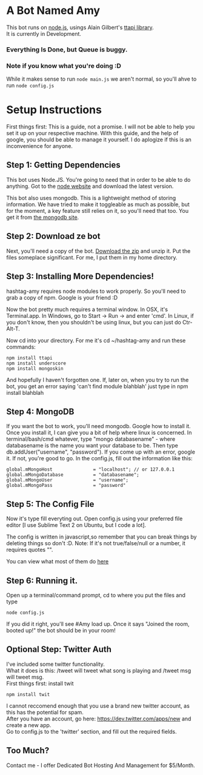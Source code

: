 # A Bot Named Amy

This bot runs on [node.js](http://nodejs.org/), usings Alain Gilbert's [ttapi library](https://github.com/alaingilbert/Turntable-API).  
It is currently in Development.

### Everything Is Done, but Queue is buggy. 

### Note if you know what you're doing :D

While it makes sense to run ```node main.js```
we aren't normal, so you'll ahve to run ```node config.js```

# Setup Instructions

First things first: This is a guide, not a promise. I will not be able to help you set it up on your respective machine. With this guide, and 
the help of google, you should be able to manage it yourself. I do aplogize if this is an inconvenience for anyone.

## Step 1: Getting Dependencies
This bot uses Node.JS. You're going to need that in order to be able to do anything. Got to the [node website](http://www.nodejs.org/) and download
the latest version.

This bot also uses mongodb. This is a lightweight method of storing information. We have tried to make it toggleable as much as possible, but for the moment, a key feature still relies on it, so you'll need that too. You get it from [the mongodb site](http://www.mongodb.org/downloads).

## Step 2: Download ze bot
Next, you'll need a copy of the bot. [Download the zip](https://github.com/yayramen/hashtag-amy/zipball/master) and unzip it. Put the files someplace significant. For me, I put them in my home directory. 

## Step 3: Installing More Dependencies!
hashtag-amy requires node modules to work properly. So you'll need to grab a copy of npm. Google is your friend :D

Now the bot pretty much requires a terminal window. In OSX, it's Terminal.app. In Windows, go to Start -> Run -> and enter 'cmd'. In Linux, if you don't know, then you shouldn't be using linux, but you can just do Ctr-Alt-T.

Now cd into your directory. For me it's cd ~/hashtag-amy and run these commands:

    npm install ttapi
    npm install underscore
    npm install mongoskin

And hopefully I haven't forgotten one. If, later on, when you try to run the bot, you get an error saying 'can't find module blahblah'
just type in npm install blahblah

## Step 4: MongoDB
If you want the bot to work, you'll need mongodb. Google how to install it. Once you install it, I can give you a bit of help where linux is concerned.
In terminal/bash/cmd whatever, type "mongo databasename" - where databasename is the name you want your database to be.
Then type db.addUser("username", "password"). 
If you come up with an error, google it. If not, you're good to go.
In the config.js, fill out the information like this:

```
global.mMongoHost               = "localhost"; // or 127.0.0.1
global.mMongoDatabase           = "databasename";
global.mMongoUser               = "username";   
global.mMongoPass               = "password"
```

## Step 5: The Config File
Now it's type fill everyting out. Open config.js using your preferred file editor [I use Sublime Text 2 on Ubuntu, but I code a lot].

The config is written in javascript,so remember that you can break things by deleting things so don't :D.
Note: If it's not true/false/null or a number, it requires quotes "". 

You can view what most of them do [here](http://billing.yayramen.com/index.php/kb/documentation/turntable-fm-bot-config-documentation)

## Step 6: Running it.
Open up a terminal/command prompt, cd to where you put the files and type

    node config.js

If you did it right, you'll see #Amy load up. Once it says "Joined the room, booted up!" the bot should be in your room!

## Optional Step: Twitter Auth
I've included some twitter functionality.  
What it does is this: /tweet will tweet what song is playing and /tweet msg will tweet msg.  
First things first: install twit

```
npm install twit
```
I cannot reccomend enough that you use a brand new twitter account, as this has the potential for spam.  
After you have an account, go here: https://dev.twitter.com/apps/new and create a new app.  
Go to config.js to the 'twitter' section, and fill out the required fields.  

## Too Much?
Contact me - I offer Dedicated Bot Hosting And Management for $5/Month.
